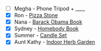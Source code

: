 - [ ] Megha - Phone Tripod + ____
- [x] Ron - [Pizza Stone](https://www.amazon.com/Old-Stone-Oven-Round-Pizza/dp/B07ZV3NPR7/)
- [x] Nana - [Barack Obama Book](https://www.amazon.com/Promised-Land-Barack-Obama/dp/1524763160/)
- [x] Sydney - [Homebody Book](https://www.amazon.com/Homebody-Guide-Creating-Spaces-Never/dp/006280197X/)
- [x] Summer - [Candle Set](https://www.amazon.com/CREASHINE-Scented-Christmas-Aromatherapy-Relaxation/dp/B07RJ3WSB7/)
- [x] Aunt Kathy - [Indoor Herb Garden](https://www.amazon.com/Indoor-Herb-Garden-Starter-Kit/dp/B06ZY8JGJ4/)